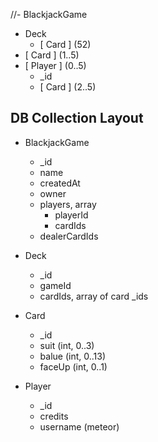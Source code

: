 
//- BlackjackGame
  - Deck
    - [ Card ] (52)
  - [ Card ] (1..5)
  - [ Player ] (0..5)
    - _id
    - [ Card ] (2..5)

## DB Collection Layout

- BlackjackGame
  - _id
  - name
  - createdAt
  - owner
  - players, array
    - playerId
    - cardIds
  - dealerCardIds

- Deck
  - _id
  - gameId
  - cardIds, array of card _ids

- Card
  - _id
  - suit (int, 0..3)
  - balue (int, 0..13)
  - faceUp (int, 0..1)

- Player
  - _id
  - credits
  - username (meteor)
